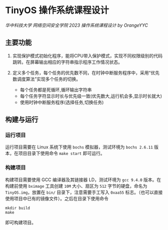 # TinyOS 操作系统课程设计

*华中科技大学 网络空间安全学院 2023 操作系统课程设计 by OrangeYYC*

## 主要功能

1. 实现保护模式初始化程序，能将CPU带入保护模式，实现不同权限级别的代码跳转。在屏幕输出相应的字符串指示程序工作情况状态。

2. 定义多个任务，每个任务的优先数不同，在时钟中断服务程序中，采用“优先数调度算法”实现多个任务的切换。
    * 每个任务都是死循环,循环输出字符串
    * 每个任务字符显示时长与优先级一致(优先数大,运行机会多,显示时长就大)
    * 使用时钟中断服务程序(选择任务,切换任务)

## 构建与运行

### 运行项目

运行项目需要在 Linux 系统下使用 `bochs` 模拟器，测试环境为 `bochs 2.6.11` 版本，在项目目录下使用命令 `make start` 即可运行。

### 构建项目

构建项目需要使用 GCC 编译器及其链接器 LD，测试环境为 `gcc 9.4.0` 版本。在构建前使用 `bximage` 工具创建 `10M` 大小、扇区为 `512` 字节的硬盘，命名为 `TinyOS.img`，放置在 `bin/` 目录下，注意需要手工写入 `0xaa55` 标志。（也可以直接使用项目中已有的镜像文件）。之后在目录下使用命令
```
mkdir build
make
```
即可构建项目。